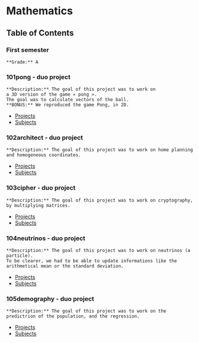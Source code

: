 # Mathematics

## Table of Contents

### First semester
    **Grade:** A

### 101pong - duo project
    **Description:** The goal of this project was to work on
    a 3D version of the game « pong ».
    The goal was to calculate vectors of the ball.
    **BONUS:** We reproduced the game Pong, in 2D.
  - [Projects](./B-MAT-100-STG-1-1-101pong/project-101pong)
  - [Subjects](./B-MAT-100-STG-1-1-101pong/B-MAT-100_101pong.pdf)

### 102architect - duo project
    **Description:** The goal of this project was to work on home planning and homogeneous coordinates.
  - [Projects](./B-MAT-100-STG-1-1-102architect/project-102architect)
  - [Subjects](./B-MAT-100-STG-1-1-102architect/B-MAT-100_102architect.pdf)

### 103cipher - duo project
    **Description:** The goal of this project was to work on cryptography, by multiplying matrices.
  - [Projects](./B-MAT-100-STG-1-1-103cipher/project-103cipher)
  - [Subjects](./B-MAT-100-STG-1-1-103cipher/B-MAT-100_103cipher.pdf)

### 104neutrinos - duo project
    **Description:** The goal of this project was to work on neutrinos (a particle).
    To be clearer, we had to be able to update informations like the arithmetical mean or the standard deviation.
  - [Projects](./B-MAT-100-STG-1-1-104neutrinos/project-104neutrinos)
  - [Subjects](./B-MAT-100-STG-1-1-104neutrinos/B-MAT-100_104neutrinos.pdf)

### 105demography - duo project
    **Description:** The goal of this project was to work on the predictrion of the population, and the regression.
  - [Projects](./Mathematics/B-MAT-100-STG-1-1-105demography/project-105demography)
  - [Subjects](./B-MAT-100-STG-1-1-105demography/B-MAT-100_105demography.pdf)
